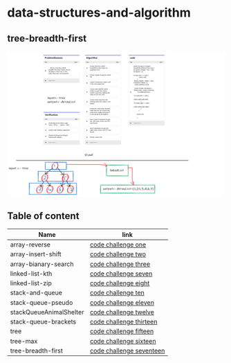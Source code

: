 # data-structures-and-algorithm


## tree-breadth-first

![tree-breadth-first](https://github.com/Amara002/data-structures-and-algorithm/blob/master/codeChallenge17final.png)


## Table of content 

|  Name                  |  link                                                                                                              |
|------------------------|--------------------------------------------------------------------------------------------------------------------|
|  array-reverse         |  [code challenge one](https://github.com/Amara002/data-structures-and-algorithm/tree/array-reverse)                |
|  array-insert-shift    |  [code challenge two](https://github.com/Amara002/data-structures-and-algorithm/tree/array-insert-shift)           |
|  array-bianary-search  |  [code challenge three](https://github.com/Amara002/data-structures-and-algorithm/tree/array-binary-search)        |
|  linked-list-kth       |  [code challenge seven](https://github.com/Amara002/data-structures-and-algorithm/tree/linked-list-kth)            |
|  linked-list-zip       |  [code challenge eight](https://github.com/Amara002/data-structures-and-algorithm/tree/linked-list-kth)            |
|  stack-and-queue       |  [code challenge ten](https://github.com/Amara002/data-structures-and-algorithm/tree/stack-and-queue)              |
|  stack-queue-pseudo    |  [code challenge eleven](https://github.com/Amara002/data-structures-and-algorithm/tree/stack-queue-pseudo)        |
|stackQueueAnimalShelter |  [code challenge twelve](https://github.com/Amara002/data-structures-and-algorithm/tree/stack-queue-animal-shelter)|
|  stack-queue-brackets  |  [code challenge thirteen](https://github.com/Amara002/data-structures-and-algorithm/tree/stack-queue-brackets)    |
|      tree              |  [code challenge fifteen](https://github.com/Amara002/data-structures-and-algorithm/tree/trees)                    |
|     tree-max           |  [code challenge sixteen](https://github.com/Amara002/data-structures-and-algorithm/tree/tree-max)                 |
|  tree-breadth-first    |  [code challenge seventeen](https://github.com/Amara002/data-structures-and-algorithm/tree/tree-breadth-first)     |


